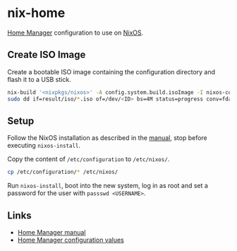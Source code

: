 # nix-home

[Home Manager](https://nixos.wiki/wiki/Home_Manager) configuration to use on [NixOS](https://nixos.org/).

## Create ISO Image

Create a bootable ISO image containing the configuration directory and flash it to a USB stick.

```bash
nix-build '<nixpkgs/nixos>' -A config.system.build.isoImage -I nixos-config=iso.nix
sudo dd if=result/iso/*.iso of=/dev/<ID> bs=4M status=progress conv=fdatasync
```

## Setup

Follow the NixOS installation as described in the [manual](https://nixos.org/manual/nixos/stable/index.html#ch-installation), stop before executing `nixos-install`.

Copy the content of `/etc/configuration` to `/etc/nixos/`.

```bash
cp /etc/configuration/* /etc/nixos/
```

Run `nixos-install`, boot into the new system, log in as root and set a password for the user with `passswd <USERNAME>`.

## Links

- [Home Manager manual](https://nix-community.github.io/home-manager/index.html#sec-install-standalone)
- [Home Manager configuration values](https://nix-community.github.io/home-manager/options.html)
